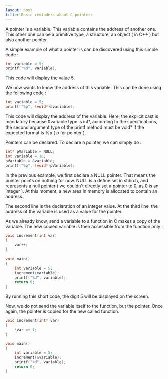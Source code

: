 ```yaml
---
layout: post
title: Basic reminders about C pointers
---
```


A pointer is a variable. This variable contains the address of another one. This other one can be a primitive type, a structure, an object ( in C++ ) but also another pointer.

A simple example of what a pointer is can be discovered using this simple code :

```c
int variable = 5;
printf("%d", variable);
```

This code will display the value 5.

We now wants to know the address of this variable. This can be done using the following code :

```c
int variable = 5;
printf("%p", (void*)&variable);
```

This code will display the address of the variable. Here, the explicit cast is mandatory because &variable type is int\*, according to the specifications, the second argument type of the printf method must be void\* if the expected format is %p ( p for pointer ).

Pointers can be declared. To declare a pointer, we can simply do :

```c
int* pVariable = NULL;
int variable = 10;
pVariable = &variable;
printf("%p", (void*)pVariable);
```

In the previous example, we first declare a NULL pointer. That means the pointer points on nothing for now. NULL is a define set in stdio.h, and represents a null pointer ( we couldn't directly set a pointer to 0, as 0 is an integer ). At this moment, a new area in memory is allocated to contain an address.

The second line is the declaration of an integer value. At the third line, the address of the variable is used as a value for the pointer.

As we already know, send a variable to a function in C makes a copy of the variable. The new copied variable is then accessible from the function only :

```c
void increment(int var)
{
    var++;
}

void main()
{
    int variable = 5;
    increment(variable);
    printf("%d", variable);
    return 0;
}
```

By running this short code, the digit 5 will be displayed on the screen. 

Now, we do not send the variable itself to the function, but the pointer. Once again, the pointer is copied for the new called function.

```c
void increment(int* var)
{
    *var =+ 1;
}

void main()
{
    int variable = 5;
    increment(&variable);
    printf("%d", variable);
    return 0;
}
```
